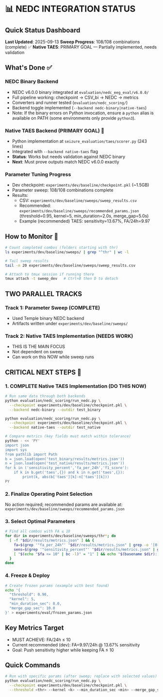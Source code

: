 # 📊 NEDC INTEGRATION STATUS
## Quick Status Dashboard

**Last Updated**: 2025-09-13
**Sweep Progress**: 108/108 combinations (complete) ✅
**Native TAES**: PRIMARY GOAL — Partially implemented, needs validation

## What's Done ✅

### NEDC Binary Backend
- NEDC v6.0.0 binary integrated at `evaluation/nedc_eeg_eval/v6.0.0/`
- Full pipeline working: checkpoint → CSV_bi → NEDC → metrics
- Converters and runner tested (`evaluation/nedc_scoring/`)
- Backend toggle implemented (`--backend nedc-binary|native-taes`)
- Note: If the binary errors on Python invocation, ensure a `python` alias is available on PATH (some environments only provide `python3`).

### Native TAES Backend (PRIMARY GOAL) 🎯
- Python implementation at `seizure_evaluation/taes/scorer.py` (243 lines)
- Integrated with `--backend native-taes` flag
- **Status**: Works but needs validation against NEDC binary
- **Next**: Must prove outputs match NEDC v6.0.0 exactly

### Parameter Tuning Progress
- Dev checkpoint: `experiments/dev/baseline/checkpoint.pkl` (~1.5GB)
- Parameter sweep: 108/108 combinations complete
- Results:
  - CSV: `experiments/dev/baseline/sweeps/sweep_results.csv`
  - Recommended: `experiments/dev/baseline/sweeps/recommended_params.json` (threshold=0.95, kernel=5, min_duration=2.0s, merge_gap=5.0s)
  - Example (recommended) TAES: sensitivity=13.67%, FA/24h=9.97

## How to Monitor 🏃

```bash
# Count completed combos (folders starting with thr)
ls experiments/dev/baseline/sweeps/ | grep "^thr" | wc -l

# Tail sweep results
tail -n 20 experiments/dev/baseline/sweeps/sweep_results.csv

# Attach to tmux session if running there
tmux attach -t sweep_dev   # Ctrl+B then D to detach
```

## TWO PARALLEL TRACKS

### Track 1: Parameter Sweep (COMPLETE)
- Used Temple binary NEDC backend
- Artifacts written under `experiments/dev/baseline/sweeps/`

### Track 2: Native TAES Implementation (NEEDS WORK)
- THIS IS THE MAIN FOCUS
- Not dependent on sweep
- Can work on this NOW while sweep runs

## CRITICAL NEXT STEPS 🚨

### 1. COMPLETE Native TAES Implementation (DO THIS NOW)
```bash
# Run same data through both backends
python evaluation/nedc_scoring/run_nedc.py \
  --checkpoint experiments/dev/baseline/checkpoint.pkl \
  --backend nedc-binary --outdir test_binary

python evaluation/nedc_scoring/run_nedc.py \
  --checkpoint experiments/dev/baseline/checkpoint.pkl \
  --backend native-taes --outdir test_native

# Compare metrics (key fields must match within tolerance)
python - << 'PY'
import json
import sys
from pathlib import Path
b = json.load(open('test_binary/results/metrics.json'))
n = json.load(open('test_native/results/metrics.json'))
for k in ('sensitivity_percent','fa_per_24h','f1_score'):
    if k in b.get('taes',{}) and k in n.get('taes',{}):
        print(k, abs(b['taes'][k]-n['taes'][k]))
PY
```

### 2. Finalize Operating Point Selection
No action required; recommended params are available at:
`experiments/dev/baseline/sweeps/recommended_params.json`

### 3. Select Optimal Parameters
```bash
# Find all combos with FA ≤ 10
for dir in experiments/dev/baseline/sweeps/thr*; do
  [ -f "$dir/results/metrics.json" ] && {
    fa=$(grep '"fa_per_24h"' "$dir/results/metrics.json" | grep -o '[0-9.]*')
    sens=$(grep '"sensitivity_percent"' "$dir/results/metrics.json" | grep -o '[0-9.]*')
    [ "$(echo "$fa <= 10" | bc -l)" = "1" ] && echo "$(basename $dir): FA=$fa, Sens=$sens%"
  }
done
```

### 4. Freeze & Deploy
```bash
# Create frozen params (example with best found)
echo '{
  "threshold": 0.90,
  "kernel": 5,
  "min_duration_sec": 8.0,
  "merge_gap_sec": 10.0
}' > experiments/eval/frozen_params.json
```

## Key Metrics Target

- MUST ACHIEVE: FA/24h ≤ 10
- Current recommended (dev): FA=9.97/24h @ 13.67% sensitivity
- Goal: Push sensitivity higher while keeping FA ≤ 10

## Quick Commands

```bash
# Run with specific params (after sweep; replace with selected values)
python evaluation/nedc_scoring/run_nedc.py \
  --checkpoint experiments/dev/baseline/checkpoint.pkl \
  --threshold <thr> --kernel <k> --min_duration_sec <min> --merge_gap_sec <gap>
```
